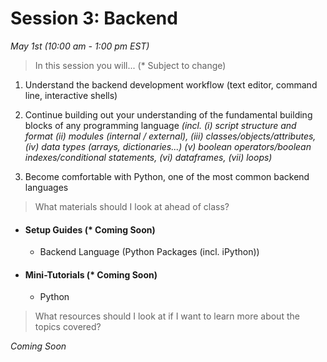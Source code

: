 # Session 3: Backend
*May 1st (10:00 am - 1:00 pm EST)*

> In this session you will... (* Subject to change)

1) Understand the backend development workflow (text editor, command line, interactive shells)


2) Continue building out your understanding of the fundamental building blocks of any programming language *(incl. (i) script structure and format (ii) modules (internal / external), (iii) classes/objects/attributes, (iv) data types (arrays, dictionaries...) (v) boolean operators/boolean indexes/conditional statements, (vi) dataframes, (vii) loops)*

3) Become comfortable with Python, one of the most common backend languages


> What materials should I look at ahead of class?

- #### Setup Guides (* Coming Soon)
	* Backend Language (Python Packages (incl. iPython))

- #### Mini-Tutorials (* Coming Soon)
	* Python

> What resources should I look at if I want to learn more about the topics covered?

*Coming Soon*

